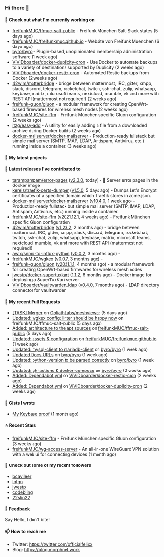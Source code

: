 ### Hi there 👋

#### 👷 Check out what I'm currently working on

- [freifunkMUC/ffmuc-salt-public](https://github.com/freifunkMUC/ffmuc-salt-public) - Freifunk München Salt-Stack states (5 days ago)
- [freifunkMUC/freifunkmuc.github.io](https://github.com/freifunkMUC/freifunkmuc.github.io) - Website von Freifunk Muenchen (6 days ago)
- [byro/byro](https://github.com/byro/byro) - Plugin-based, unopinionated membership administration software (1 week ago)
- [ViViDboarder/docker-duplicity-cron](https://github.com/ViViDboarder/docker-duplicity-cron) - Use Docker to automate backups to a variety of destinations supported by Duplicity (2 weeks ago)
- [ViViDboarder/docker-restic-cron](https://github.com/ViViDboarder/docker-restic-cron) - Automated Restic backups from Docker (2 weeks ago)
- [42wim/matterbridge](https://github.com/42wim/matterbridge) - bridge between mattermost, IRC, gitter, xmpp, slack, discord, telegram, rocketchat, twitch, ssh-chat, zulip, whatsapp, keybase, matrix, microsoft teams, nextcloud, mumble, vk and more with REST API (mattermost not required!) (2 weeks ago)
- [freifunk-gluon/gluon](https://github.com/freifunk-gluon/gluon) - a modular framework for creating OpenWrt-based firmwares for wireless mesh nodes (2 weeks ago)
- [freifunkMUC/site-ffm](https://github.com/freifunkMUC/site-ffm) - Freifunk München specific Gluon configuration (2 weeks ago)
- [itzg/easy-add](https://github.com/itzg/easy-add) - A utility for easily adding a file from a downloaded archive during Docker builds (2 weeks ago)
- [docker-mailserver/docker-mailserver](https://github.com/docker-mailserver/docker-mailserver) - Production-ready fullstack but simple mail server (SMTP, IMAP, LDAP, Antispam, Antivirus, etc.) running inside a container. (3 weeks ago)

#### 🌱 My latest projects


#### 🔭 Latest releases I've contributed to

- [tarampampam/error-pages](https://github.com/tarampampam/error-pages) ([v2.3.0](https://github.com/tarampampam/error-pages/releases/tag/v2.3.0), today) - :construction: Server error pages in the docker image
- [kereis/traefik-certs-dumper](https://github.com/kereis/traefik-certs-dumper) ([v1.5.0](https://github.com/kereis/traefik-certs-dumper/releases/tag/v1.5.0), 5 days ago) - Dumps Let&#39;s Encrypt certificates of a specified domain which Traefik stores in acme.json.
- [docker-mailserver/docker-mailserver](https://github.com/docker-mailserver/docker-mailserver) ([v10.4.0](https://github.com/docker-mailserver/docker-mailserver/releases/tag/v10.4.0), 1 week ago) - Production-ready fullstack but simple mail server (SMTP, IMAP, LDAP, Antispam, Antivirus, etc.) running inside a container.
- [freifunkMUC/site-ffm](https://github.com/freifunkMUC/site-ffm) ([v2021.12.1](https://github.com/freifunkMUC/site-ffm/releases/tag/v2021.12.1), 4 weeks ago) - Freifunk München specific Gluon configuration
- [42wim/matterbridge](https://github.com/42wim/matterbridge) ([v1.23.2](https://github.com/42wim/matterbridge/releases/tag/v1.23.2), 2 months ago) - bridge between mattermost, IRC, gitter, xmpp, slack, discord, telegram, rocketchat, twitch, ssh-chat, zulip, whatsapp, keybase, matrix, microsoft teams, nextcloud, mumble, vk and more with REST API (mattermost not required!)
- [awlx/snmp-to-influx-python](https://github.com/awlx/snmp-to-influx-python) ([v0.0.2](https://github.com/awlx/snmp-to-influx-python/releases/tag/v0.0.2), 3 months ago) - 
- [freifunkMUC/wgkex](https://github.com/freifunkMUC/wgkex) ([v0.0.7](https://github.com/freifunkMUC/wgkex/releases/tag/v0.0.7), 3 months ago) - 
- [freifunk-gluon/gluon](https://github.com/freifunk-gluon/gluon) ([v2021.1.1](https://github.com/freifunk-gluon/gluon/releases/tag/v2021.1.1), 4 months ago) - a modular framework for creating OpenWrt-based firmwares for wireless mesh nodes
- [jwestp/docker-supertuxkart](https://github.com/jwestp/docker-supertuxkart) ([1.1.2](https://github.com/jwestp/docker-supertuxkart/releases/tag/1.1.2), 6 months ago) - Docker image for deploying a SuperTuxKart server
- [ViViDboarder/vaultwarden_ldap](https://github.com/ViViDboarder/vaultwarden_ldap) ([v0.4.0](https://github.com/ViViDboarder/vaultwarden_ldap/releases/tag/v0.4.0), 7 months ago) - LDAP directory connector for vaultwarden

#### 🔨 My recent Pull Requests

- [[TASK] Merger](https://github.com/GoliathLabs/meshviewer/pull/1) on [GoliathLabs/meshviewer](https://github.com/GoliathLabs/meshviewer) (5 days ago)
- [Updated: wgkex config; linter should be happy now](https://github.com/freifunkMUC/ffmuc-salt-public/pull/74) on [freifunkMUC/ffmuc-salt-public](https://github.com/freifunkMUC/ffmuc-salt-public) (5 days ago)
- [Added: architecture to the apt sources](https://github.com/freifunkMUC/ffmuc-salt-public/pull/73) on [freifunkMUC/ffmuc-salt-public](https://github.com/freifunkMUC/ffmuc-salt-public) (5 days ago)
- [Updated: assets &amp; configuration](https://github.com/freifunkMUC/freifunkmuc.github.io/pull/298) on [freifunkMUC/freifunkmuc.github.io](https://github.com/freifunkMUC/freifunkmuc.github.io) (1 week ago)
- [Updated: mysql-client to mariadb-client](https://github.com/byro/byro/pull/233) on [byro/byro](https://github.com/byro/byro) (1 week ago)
- [Updated Docs URLs](https://github.com/byro/byro/pull/232) on [byro/byro](https://github.com/byro/byro) (1 week ago)
- [Updated: python-version to be parsed correctly](https://github.com/byro/byro/pull/231) on [byro/byro](https://github.com/byro/byro) (1 week ago)
- [Updated: gh-actions &amp; docker-compose](https://github.com/byro/byro/pull/230) on [byro/byro](https://github.com/byro/byro) (2 weeks ago)
- [Added: Dependabot.yml](https://github.com/ViViDboarder/docker-restic-cron/pull/1) on [ViViDboarder/docker-restic-cron](https://github.com/ViViDboarder/docker-restic-cron) (2 weeks ago)
- [Added: Dependabot.yml](https://github.com/ViViDboarder/docker-duplicity-cron/pull/9) on [ViViDboarder/docker-duplicity-cron](https://github.com/ViViDboarder/docker-duplicity-cron) (2 weeks ago)

#### 📓 Gists I wrote

- [My Keybase proof](https://gist.github.com/69863960a08efeb03ad576ccaf93d880) (1 month ago)

#### ⭐ Recent Stars

- [freifunkMUC/site-ffm](https://github.com/freifunkMUC/site-ffm) - Freifunk München specific Gluon configuration (3 weeks ago)
- [freifunkMUC/wg-access-server](https://github.com/freifunkMUC/wg-access-server) - An all-in-one WireGuard VPN solution with a web ui for connecting devices (1 month ago)

#### 👯 Check out some of my recent followers

- [bcavileer](https://github.com/bcavileer)
- [lntgn](https://github.com/lntgn)
- [jwestp](https://github.com/jwestp)
- [codebling](https://github.com/codebling)
- [22slin22](https://github.com/22slin22)

#### 💬 Feedback

Say Hello, I don't bite!

#### 📫 How to reach me

- Twitter: https://twitter.com/officialfelixx
- Blog: https://blog.morphnet.work